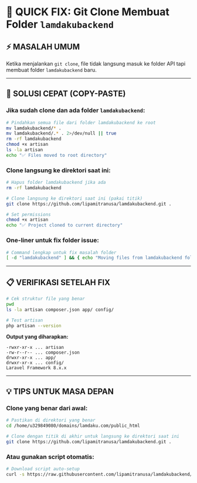 # 🚀 QUICK FIX: Git Clone Membuat Folder `lamdakubackend`

## ⚡ MASALAH UMUM
Ketika menjalankan `git clone`, file tidak langsung masuk ke folder API tapi membuat folder `lamdakubackend` baru.

---

## 🔧 SOLUSI CEPAT (COPY-PASTE)

### Jika sudah clone dan ada folder `lamdakubackend`:

```bash
# Pindahkan semua file dari folder lamdakubackend ke root
mv lamdakubackend/* .
mv lamdakubackend/.* . 2>/dev/null || true
rm -rf lamdakubackend
chmod +x artisan
ls -la artisan
echo "✅ Files moved to root directory"
```

### Clone langsung ke direktori saat ini:

```bash
# Hapus folder lamdakubackend jika ada
rm -rf lamdakubackend

# Clone langsung ke direktori saat ini (pakai titik)
git clone https://github.com/lipamitranusa/lamdakubackend.git .

# Set permissions
chmod +x artisan
echo "✅ Project cloned to current directory"
```

### One-liner untuk fix folder issue:

```bash
# Command lengkap untuk fix masalah folder
[ -d "lamdakubackend" ] && { echo "Moving files from lamdakubackend folder..."; mv lamdakubackend/* . 2>/dev/null && mv lamdakubackend/.* . 2>/dev/null || true && rm -rf lamdakubackend && echo "✅ Files moved"; } || { echo "No lamdakubackend folder found"; } && [ -f "artisan" ] && chmod +x artisan && echo "✅ Artisan permissions set" || echo "❌ Artisan not found"
```

---

## 📋 VERIFIKASI SETELAH FIX

```bash
# Cek struktur file yang benar
pwd
ls -la artisan composer.json app/ config/

# Test artisan
php artisan --version
```

**Output yang diharapkan:**
```
-rwxr-xr-x ... artisan
-rw-r--r-- ... composer.json
drwxr-xr-x ... app/
drwxr-xr-x ... config/
Laravel Framework 8.x.x
```

---

## 💡 TIPS UNTUK MASA DEPAN

### Clone yang benar dari awal:

```bash
# Pastikan di direktori yang benar
cd /home/u329849080/domains/lamdaku.com/public_html

# Clone dengan titik di akhir untuk langsung ke direktori saat ini
git clone https://github.com/lipamitranusa/lamdakubackend.git .
```

### Atau gunakan script otomatis:

```bash
# Download script auto-setup
curl -s https://raw.githubusercontent.com/lipamitranusa/lamdakubackend/master/fresh-deploy.php | php
```
